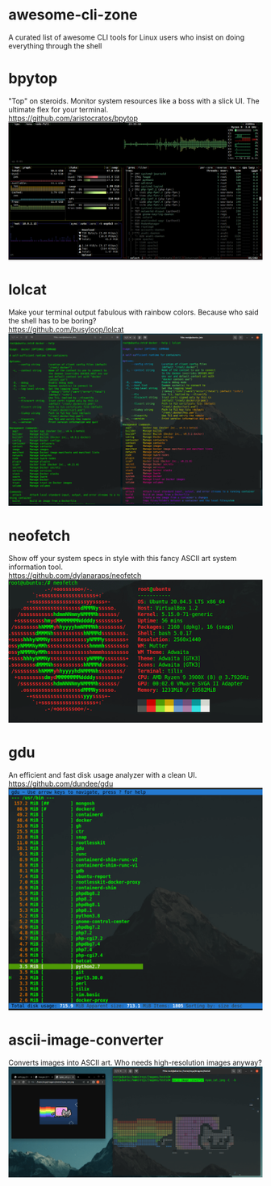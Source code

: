 # awesome-cli-zone
A curated list of awesome CLI tools for Linux users who insist on doing everything through the shell

# bpytop
"Top" on steroids. Monitor system resources like a boss with a slick UI. The ultimate flex for your terminal. \
https://github.com/aristocratos/bpytop
![screenshot](https://raw.githubusercontent.com/r3go/awesome-cli-zone/main/assets/images/bpytop.png)

# lolcat
Make your terminal output fabulous with rainbow colors. Because who said the shell has to be boring? \
https://github.com/busyloop/lolcat
![screenshot](https://raw.githubusercontent.com/r3go/awesome-cli-zone/main/assets/images/lolcat.png)


# neofetch
Show off your system specs in style with this fancy ASCII art system information tool. \
https://github.com/dylanaraps/neofetch
![screenshot](https://raw.githubusercontent.com/r3go/awesome-cli-zone/main/assets/images/neofetch.png)

# gdu
An efficient and fast disk usage analyzer with a clean UI. \
https://github.com/dundee/gdu
![screenshot](https://raw.githubusercontent.com/r3go/awesome-cli-zone/main/assets/images/gdu.png)

# ascii-image-converter
Converts images into ASCII art. Who needs high-resolution images anyway? \
![screenshot](https://raw.githubusercontent.com/r3go/awesome-cli-zone/main/assets/images/ascii-image-converter.png)
